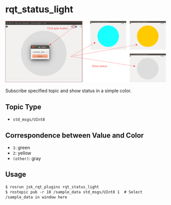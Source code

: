 rqt\_status\_light
==================


![](images/rqt_status_light.png)


Subscribe specified topic and show status in a simple color.


Topic Type
----------

* `std_msgs/UInt8`


Correspondence between Value and Color
--------------------------------------

* `1`:       green
* `2`:       yellow
* `(other)`: gray


Usage
-----

```
$ rosrun jsk_rqt_plugins rqt_status_light
$ rostopic pub -r 10 /sample_data std_msgs/UInt8 1  # Select /sample_data in window here
```
